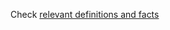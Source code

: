 Check [relevant definitions and facts](https://optim.iskh.me/07.linear_algebra.html#linear-mappings)